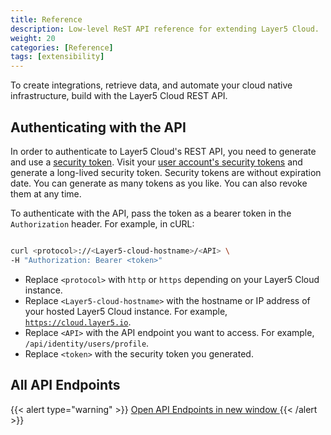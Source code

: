 ```yaml
---
title: Reference
description: Low-level ReST API reference for extending Layer5 Cloud.
weight: 20
categories: [Reference]
tags: [extensibility]
---
```

To create integrations, retrieve data, and automate your cloud native infrastructure, build with the Layer5 Cloud REST API.

## Authenticating with the API

In order to authenticate to Layer5 Cloud's REST API, you need to generate and use a [security token](../security/tokens). Visit your [user account's security tokens](https://meshery.layer5.io/security/tokens) and generate a long-lived security token. Security tokens are without expiration date. You can generate as many tokens as you like. You can also revoke them at any time.

To authenticate with the API, pass the token as a bearer token in the `Authorization` header. For example, in cURL:

```bash

curl <protocol>://<Layer5-cloud-hostname>/<API> \
-H "Authorization: Bearer <token>"

```

- Replace `<protocol>` with `http` or `https` depending on your Layer5 Cloud instance.
- Replace `<Layer5-cloud-hostname>` with the hostname or IP address of your hosted Layer5 Cloud instance. For example, [`https://cloud.layer5.io`](https://cloud.layer5.io).
- Replace `<API>` with the API endpoint you want to access. For example, `/api/identity/users/profile`.
- Replace `<token>` with the security token you generated.

## All API Endpoints

{{< alert type="warning" >}}
<a href="https://meshery.layer5.io/system/api/docs">Open API Endpoints in new window <i class="fa fa-external-link" aria-hidden="true"></i></a>
{{< /alert >}}



